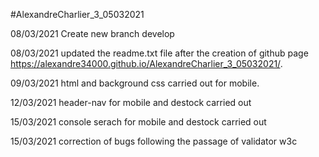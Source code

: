 #AlexandreCharlier_3_05032021


08/03/2021
Create new branch develop

08/03/2021
updated the readme.txt file after the creation of github page
https://alexandre34000.github.io/AlexandreCharlier_3_05032021/.

09/03/2021
html and background css carried out for mobile.

12/03/2021
header-nav for mobile and destock carried out

15/03/2021
console serach for mobile and destock carried out
 
 15/03/2021
correction of bugs following the passage of validator w3c
